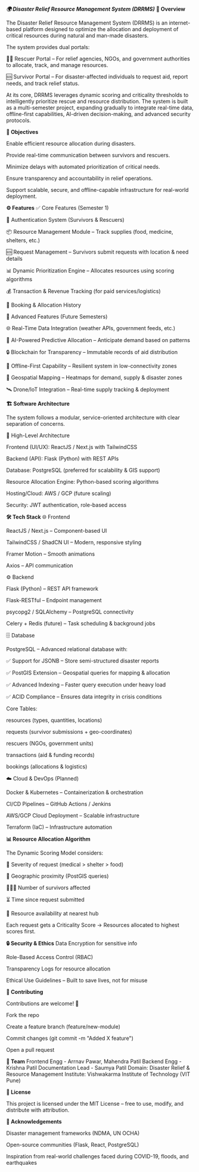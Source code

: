 _**🌍 Disaster Relief Resource Management System (DRRMS)**_
**📖 Overview**

The Disaster Relief Resource Management System (DRRMS) is an internet-based platform designed to optimize the allocation and deployment of critical resources during natural and man-made disasters.

The system provides dual portals:

🧑‍🚒 Rescuer Portal – For relief agencies, NGOs, and government authorities to allocate, track, and manage resources.

🆘 Survivor Portal – For disaster-affected individuals to request aid, report needs, and track relief status.

At its core, DRRMS leverages dynamic scoring and criticality thresholds to intelligently prioritize rescue and resource distribution. The system is built as a multi-semester project, expanding gradually to integrate real-time data, offline-first capabilities, AI-driven decision-making, and advanced security protocols.

**🎯 Objectives**

Enable efficient resource allocation during disasters.

Provide real-time communication between survivors and rescuers.

Minimize delays with automated prioritization of critical needs.

Ensure transparency and accountability in relief operations.

Support scalable, secure, and offline-capable infrastructure for real-world deployment.

**⚙️ Features**
✅ Core Features (Semester 1)

🔑 Authentication System (Survivors & Rescuers)

📦 Resource Management Module – Track supplies (food, medicine, shelters, etc.)

🆘 Request Management – Survivors submit requests with location & need details

📊 Dynamic Prioritization Engine – Allocates resources using scoring algorithms

💰 Transaction & Revenue Tracking (for paid services/logistics)

📅 Booking & Allocation History

🚀 Advanced Features (Future Semesters)

🌐 Real-Time Data Integration (weather APIs, government feeds, etc.)

🤖 AI-Powered Predictive Allocation – Anticipate demand based on patterns

🔒 Blockchain for Transparency – Immutable records of aid distribution

📡 Offline-First Capability – Resilient system in low-connectivity zones

📍 Geospatial Mapping – Heatmaps for demand, supply & disaster zones

🛰️ Drone/IoT Integration – Real-time supply tracking & deployment

**🏗️ Software Architecture**

The system follows a modular, service-oriented architecture with clear separation of concerns.

🔹 High-Level Architecture

Frontend (UI/UX): ReactJS / Next.js with TailwindCSS

Backend (API): Flask (Python) with REST APIs

Database: PostgreSQL (preferred for scalability & GIS support)

Resource Allocation Engine: Python-based scoring algorithms

Hosting/Cloud: AWS / GCP (future scaling)

Security: JWT authentication, role-based access

**🛠️ Tech Stack**
🌐 Frontend

ReactJS / Next.js – Component-based UI

TailwindCSS / ShadCN UI – Modern, responsive styling

Framer Motion – Smooth animations

Axios – API communication

⚙️ Backend

Flask (Python) – REST API framework

Flask-RESTful – Endpoint management

psycopg2 / SQLAlchemy – PostgreSQL connectivity

Celery + Redis (future) – Task scheduling & background jobs

🗄️ Database

PostgreSQL – Advanced relational database with:

✅ Support for JSONB – Store semi-structured disaster reports

✅ PostGIS Extension – Geospatial queries for mapping & allocation

✅ Advanced Indexing – Faster query execution under heavy load

✅ ACID Compliance – Ensures data integrity in crisis conditions

Core Tables:

resources (types, quantities, locations)

requests (survivor submissions + geo-coordinates)

rescuers (NGOs, government units)

transactions (aid & funding records)

bookings (allocations & logistics)

☁️ Cloud & DevOps (Planned)

Docker & Kubernetes – Containerization & orchestration

CI/CD Pipelines – GitHub Actions / Jenkins

AWS/GCP Cloud Deployment – Scalable infrastructure

Terraform (IaC) – Infrastructure automation

**📊 Resource Allocation Algorithm**

The Dynamic Scoring Model considers:

🚨 Severity of request (medical > shelter > food)

📍 Geographic proximity (PostGIS queries)

👨‍👩‍👧 Number of survivors affected

⏳ Time since request submitted

🏢 Resource availability at nearest hub

Each request gets a Criticality Score → Resources allocated to highest scores first.

**🔒 Security & Ethics**
Data Encryption for sensitive info

Role-Based Access Control (RBAC)

Transparency Logs for resource allocation

Ethical Use Guidelines – Built to save lives, not for misuse

**🤝 Contributing**

Contributions are welcome! 🚀

Fork the repo

Create a feature branch (feature/new-module)

Commit changes (git commit -m "Added X feature")

Open a pull request

**👥 Team**
Frontend Engg - Arrnav Pawar, Mahendra Patil
Backend Engg - Krishna Patil
Documentation Lead - Saumya Patil
Domain: Disaster Relief & Resource Management
Institute: Vishwakarma Institute of Technology (VIT Pune)

**📜 License**

This project is licensed under the MIT License – free to use, modify, and distribute with attribution.

**🌟 Acknowledgements**

Disaster management frameworks (NDMA, UN OCHA)

Open-source communities (Flask, React, PostgreSQL)

Inspiration from real-world challenges faced during COVID-19, floods, and earthquakes
